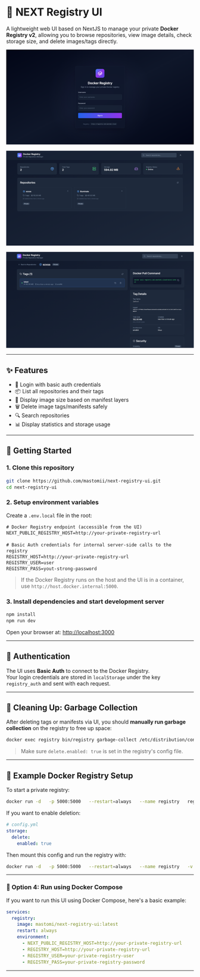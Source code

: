 # 🐳 NEXT Registry UI

A lightweight web UI based on NextJS to manage your private **Docker Registry v2**, allowing you to browse repositories, view image details, check storage size, and delete images/tags directly.

![](images/01-Login-Page.png)

![](images/02-Dashboard.png)  

![](images/03-Detail-Image.png)  

---

## ✨ Features

- 🔐 Login with basic auth credentials
- 📦 List all repositories and their tags
- 📏 Display image size based on manifest layers
- 🗑️ Delete image tags/manifests safely
- 🔍 Search repositories
- 📊 Display statistics and storage usage

---

## 🚀 Getting Started

### 1. Clone this repository

```bash
git clone https://github.com/mastomii/next-registry-ui.git
cd next-registry-ui
```

### 2. Setup environment variables

Create a `.env.local` file in the root:

```env
# Docker Registry endpoint (accessible from the UI)
NEXT_PUBLIC_REGISTRY_HOST=http://your-private-registry-url

# Basic Auth credentials for internal server-side calls to the registry
REGISTRY_HOST=http://your-private-registry-url
REGISTRY_USER=user
REGISTRY_PASS=yout-strong-password
```

> If the Docker Registry runs on the host and the UI is in a container, use `http://host.docker.internal:5000`.

### 3. Install dependencies and start development server

```bash
npm install
npm run dev
```

Open your browser at: [http://localhost:3000](http://localhost:3000)

---

## 🔐 Authentication

The UI uses **Basic Auth** to connect to the Docker Registry.  
Your login credentials are stored in `localStorage` under the key `registry_auth` and sent with each request.

---

## 🧹 Cleaning Up: Garbage Collection

After deleting tags or manifests via UI, you should **manually run garbage collection** on the registry to free up space:

```bash
docker exec registry bin/registry garbage-collect /etc/distribution/config.yml
```

> Make sure `delete.enabled: true` is set in the registry's config file.

---

## 🐳 Example Docker Registry Setup

To start a private registry:

```bash
docker run -d   -p 5000:5000   --restart=always   --name registry   registry:2
```

If you want to enable deletion:

```yaml
# config.yml
storage:
  delete:
    enabled: true
```

Then mount this config and run the registry with:

```bash
docker run -d   -p 5000:5000   --restart=always   --name registry   -v $(pwd)/config.yml:/etc/docker/registry/config.yml   registry:2
```

---

### 🐳 Option 4: Run using Docker Compose

If you want to run this UI using Docker Compose, here's a basic example:

```yaml
services:
  registry:
    image: mastomi/next-registry-ui:latest
    restart: always
    environment:
      - NEXT_PUBLIC_REGISTRY_HOST=http://your-private-registry-url
      - REGISTRY_HOST=http://your-private-registry-url
      - REGISTRY_USER=your-private-registry-user
      - REGISTRY_PASS=your-private-registry-password
```

---